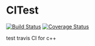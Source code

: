 # CITest
[![Build Status](https://secure.travis-ci.org/zhanghuanlucy/CITest.png)](http://travis-ci.org/zhanghuanlucy/CITest)    [![Coverage Status](https://coveralls.io/repos/github/zhanghuanlucy/CITest/badge.svg)](https://coveralls.io/github/zhanghuanlucy/CITest)

test travis CI for c++
